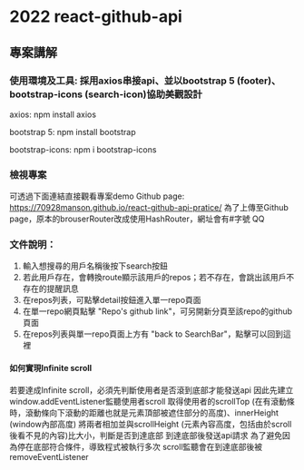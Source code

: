 # 2022 react-github-api

## 專案講解

### 使用環境及工具: 採用axios串接api、並以bootstrap 5 (footer)、bootstrap-icons (search-icon)協助美觀設計

axios: npm install axios

bootstrap 5: npm install bootstrap

bootstrap-icons: npm i bootstrap-icons

### 檢視專案

可透過下面連結直接觀看專案demo
Github page: https://70928manson.github.io/react-github-api-pratice/
為了上傳至Github page，原本的brouserRouter改成使用HashRouter，網址會有#字號 QQ

### 文件說明：
1. 輸入想搜尋的用戶名稱後按下search按鈕
2. 若此用戶存在，會轉換route顯示該用戶的repos；若不存在，會跳出該用戶不存在的提醒訊息
3. 在repos列表，可點擊detail按鈕進入單一repo頁面
4. 在單一repo網頁點擊 "Repo's github link"，可另開新分頁至該repo的github頁面
5. 在repos列表與單一repo頁面上方有 "back to SearchBar"，點擊可以回到這裡


#### 如何實現Infinite scroll

若要達成Infinite scroll，必須先判斷使用者是否滾到底部才能發送api
因此先建立window.addEventListener監聽使用者scroll
取得使用者的scrollTop (在有滾動條時，滾動條向下滾動的距離也就是元素頂部被遮住部分的高度)、innerHeight (window內部高度)
將兩者相加並與scrollHeight (元素內容高度，包括由於scroll後看不見的內容)比大小，判斷是否到達底部
到達底部後發送api請求
為了避免因為停在底部符合條件，導致程式被執行多次
scroll監聽會在到達底部後被removeEventListener

